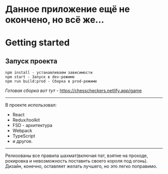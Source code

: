 # Данное приложение ещё не окончено, но всё же...

# Getting started

## Запуск проекта

```
npm install - устанавливаем зависимости
npm start - Запуск в dev-режиме
npm run build:prod - Сборка в prod-режиме
```

_Готовая сборка вот тут -_ https://chesscheckers.netlify.app/game

---

В проекте использовал:

-  React
-  Redux/toolkit
-  FSD - архитектура
-  Webpack
-  TypeScript
-  и другое.

---

Релизованы все правила шахмат(включая пат, взятие на проходе, рокировка и невозможность поставить своего короля под огонь).
Дизайн, конечно, оставляет желать лучшего, но это легко поправимо.
